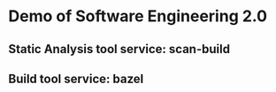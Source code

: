 # Demo of Software Engineering 2.0

## Static Analysis tool service: scan-build

## Build tool service: bazel

